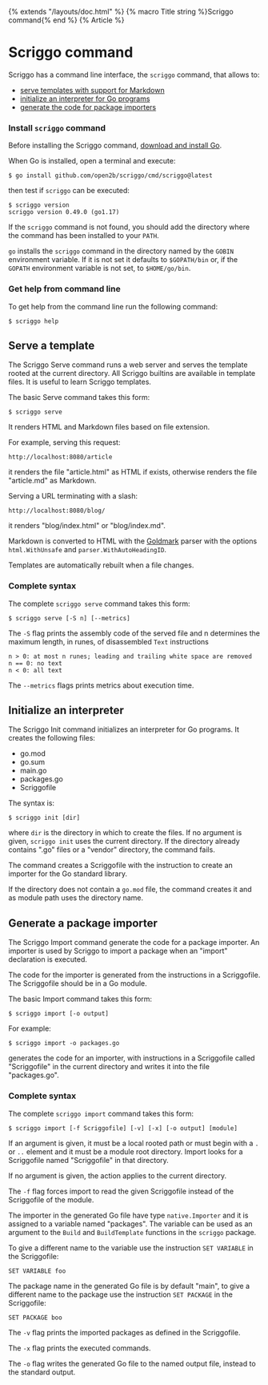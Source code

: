 {% extends "/layouts/doc.html" %}
{% macro Title string %}Scriggo command{% end %}
{% Article %}

# Scriggo command

Scriggo has a command line interface, the `scriggo` command, that allows to:

* [serve templates with support for Markdown](#serve-a-template)
* [initialize an interpreter for Go programs](#initialize-an-interpreter)
* [generate the code for package importers](#generate-a-package-importer)

### Install `scriggo` command

Before installing the Scriggo command, <a href="https://golang.org/dl/">download and install Go</a>.

When Go is installed, open a terminal and execute:

```
$ go install github.com/open2b/scriggo/cmd/scriggo@latest
```

then test if `scriggo` can be executed:

```
$ scriggo version
scriggo version 0.49.0 (go1.17)
```

If the `scriggo` command is not found, you should add the directory where the command has been installed to your `PATH`.

`go` installs the `scriggo` command in the directory named by the `GOBIN` environment variable. If it is not set it
defaults to `$GOPATH/bin` or, if the `GOPATH` environment variable is not set, to `$HOME/go/bin`.


### Get help from command line

To get help from the command line run the following command:

```
$ scriggo help
```

## Serve a template

The Scriggo Serve command runs a web server and serves the template rooted at the current directory.
All Scriggo builtins are available in template files. It is useful to learn Scriggo templates.

The basic Serve command takes this form:

```
$ scriggo serve
```

It renders HTML and Markdown files based on file extension.

For example, serving this request:

    http://localhost:8080/article

it renders the file "article.html" as HTML if exists, otherwise renders the file "article.md" as Markdown.

Serving a URL terminating with a slash:

    http://localhost:8080/blog/

it renders "blog/index.html" or "blog/index.md". 

Markdown is converted to HTML with the [Goldmark](https://github.com/yuin/goldmark) parser with the options
`html.WithUnsafe` and `parser.WithAutoHeadingID`.

Templates are automatically rebuilt when a file changes.

### Complete syntax

The complete `scriggo serve` command takes this form:

```
$ scriggo serve [-S n] [--metrics] 
```

The `-S` flag prints the assembly code of the served file and n determines the maximum length, in runes, of
disassembled `Text` instructions

    n > 0: at most n runes; leading and trailing white space are removed
    n == 0: no text
    n < 0: all text

The `--metrics` flags prints metrics about execution time.

## Initialize an interpreter

The Scriggo Init command initializes an interpreter for Go programs. It creates the following files:

* go.mod
* go.sum
* main.go
* packages.go
* Scriggofile

The syntax is: 

```
$ scriggo init [dir]
```

where `dir` is the directory in which to create the files. If no argument is given, `scriggo init` uses the current directory.
If the directory already contains ".go" files or a "vendor" directory, the command fails. 

The command creates a Scriggofile with the instruction to create an importer for the Go standard library.

If the directory does not contain a `go.mod` file, the command creates it and as module path uses the directory name.

## Generate a package importer

The Scriggo Import command generate the code for a package importer. An importer is used by Scriggo to import a package
when an "import" declaration is executed.

The code for the importer is generated from the instructions in a Scriggofile. The Scriggofile should be in a Go module.

The basic Import command takes this form:

```
$ scriggo import [-o output]
```

For example:

```
$ scriggo import -o packages.go
```

generates the code for an importer, with instructions in a Scriggofile called "Scriggofile" in the current directory
and writes it into the file "packages.go".

### Complete syntax

The complete `scriggo import` command takes this form:

```
$ scriggo import [-f Scriggofile] [-v] [-x] [-o output] [module]
```

If an argument is given, it must be a local rooted path or must begin with a `.` or `..` element and it must be a module
root directory. Import looks for a Scriggofile named "Scriggofile" in that directory.

If no argument is given, the action applies to the current directory.

The `-f` flag forces import to read the given Scriggofile instead of the Scriggofile of the module.

The importer in the generated Go file have type `native.Importer` and it is assigned to a variable named "packages".
The variable can be used as an argument to the `Build` and `BuildTemplate` functions in the `scriggo` package.

To give a different name to the variable use the instruction `SET VARIABLE` in the Scriggofile:

    SET VARIABLE foo

The package name in the generated Go file is by default "main", to give a different name to the package use the
instruction `SET PACKAGE` in the Scriggofile:

    SET PACKAGE boo

The `-v` flag prints the imported packages as defined in the Scriggofile.

The `-x` flag prints the executed commands.

The `-o` flag writes the generated Go file to the named output file, instead to the standard output.


